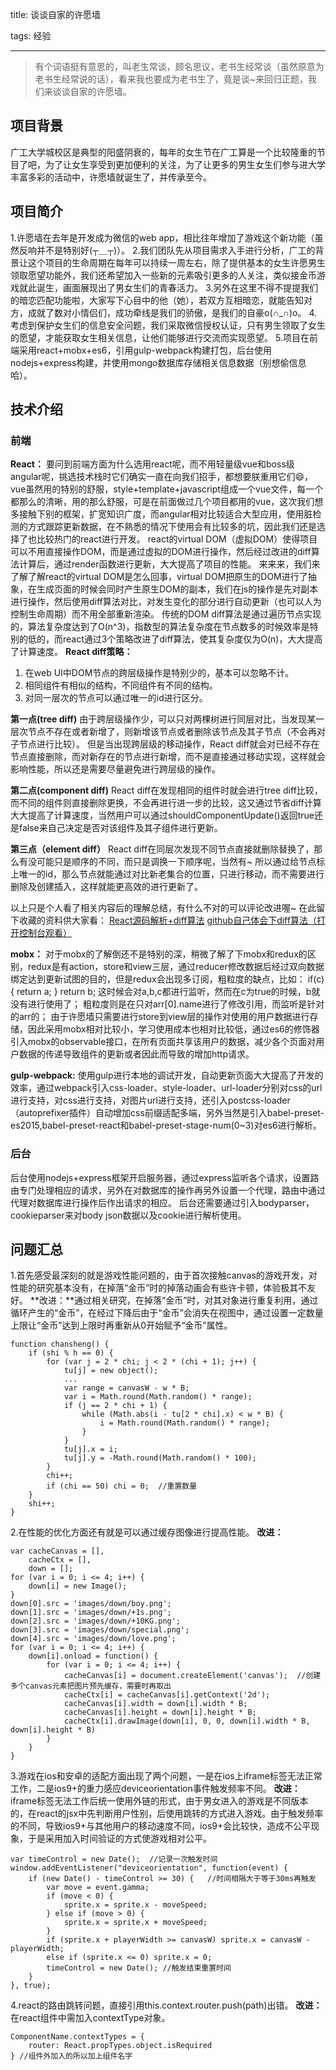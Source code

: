﻿title: 谈谈自家的许愿墙

tags: 经验

---

> 有个词语挺有意思的，叫老生常谈，顾名思议，老书生经常谈（虽然原意为老书生经常说的话），看来我也要成为老书生了，竟是谈~来回归正题，我们来谈谈自家的许愿墙。

## 项目背景
广工大学城校区是典型的阳盛阴衰的，每年的女生节在广工算是一个比较隆重的节目了吧，为了让女生享受到更加便利的关注，为了让更多的男生女生们参与进大学丰富多彩的活动中，许愿墙就诞生了，并传承至今。

## 项目简介
1.许愿墙在去年是开发成为微信的web app，相比往年增加了游戏这个新功能（虽然反响并不是特别好(┬＿┬)）。
2.我们团队先从项目需求入手进行分析，广工的背景让这个项目的生命周期在每年可以持续一周左右，除了提供基本的女生许愿男生领取愿望功能外，我们还希望加入一些新的元素吸引更多的人关注，类似接金币游戏就此诞生，画面展现出了男女生们的青春活力。
3.另外在这里不得不提提我们的暗恋匹配功能啦，大家写下心目中的他（她），若双方互相暗恋，就能告知对方，成就了数对小情侣们，成功牵线是我们的骄傲，是我们的自豪o(∩_∩)o。
4.考虑到保护女生们的信息安全问题，我们采取微信授权认证，只有男生领取了女生的愿望，才能获取女生相关信息，让他们能够进行交流而实现愿望。
5.项目在前端采用react+mobx+es6，引用gulp-webpack构建打包，后台使用nodejs+express构建，并使用mongo数据库存储相关信息数据（别想偷信息哈）。


## 技术介绍
### **前端**

**React：**
要问到前端方面为什么选用react呢，而不用轻量级vue和boss级angular呢，挑选技术栈时它们确实一直在向我们招手，都想要朕重用它们😄，vue虽然用的特别的舒服，style+template+javascript组成一个vue文件，每一个都那么的清晰，用的那么舒服，可是在前面做过几个项目都用的vue，这次我们想多接触下别的框架，扩宽知识广度，而angular相对比较适合大型应用，使用脏检测的方式跟踪更新数据，在不熟悉的情况下使用会有比较多的坑，因此我们还是选择了也比较热门的react进行开发。
react的virtual DOM（虚拟DOM）使得项目可以不用直接操作DOM，而是通过虚拟的DOM进行操作，然后经过改进的diff算法计算后，通过render函数进行更新，大大提高了项目的性能。
来来来，我们来了解了解react的virtual DOM是怎么回事，virtual DOM把原生的DOM进行了抽象，在生成页面的时候会同时产生原生DOM的副本，我们在js的操作是先对副本进行操作，然后使用diff算法对比，对发生变化的部分进行自动更新（也可以人为控制生命周期）而不用全部重新渲染。
传统的DOM diff算法是通过遍历节点实现的，算法复杂度达到了O(n^3)，指数型的算法复杂度在节点数多的时候效率是特别的低的，而react通过3个策略改进了diff算法，使其复杂度仅为O(n)，大大提高了计算速度。
**React diff策略：**

 1. 在web UI中DOM节点的跨层级操作是特别少的，基本可以忽略不计。
 2. 相同组件有相似的结构，不同组件有不同的结构。
 3. 对同一层次的节点可以通过唯一的id进行区分。

**第一点(tree diff)**
由于跨层级操作少，可以只对两棵树进行同层对比，当发现某一层次节点不存在或者新增了，则新增该节点或者删除该节点及其子节点（不会再对子节点进行比较）。
但是当出现跨层级的移动操作，React diff就会对已经不存在节点直接删除，而对新存在的节点进行新增，而不是直接通过移动实现，这样就会影响性能，所以还是需要尽量避免进行跨层级的操作。

**第二点(component diff)**
React diff在发现相同的组件时就会进行tree diff比较，而不同的组件则直接删除更换，不会再进行进一步的比较，这又通过节省diff计算大大提高了计算速度，当然用户可以通过shouldComponentUpdate()返回true还是false来自己决定是否对该组件及其子组件进行更新。

**第三点（element diff）**
React diff在同层次发现不同节点直接就删除替换了，那么有没可能只是顺序的不同，而只是调换一下顺序呢，当然有~
所以通过给节点标上唯一的id，那么节点就能通过对比新老集合的位置，只进行移动，而不需要进行删除及创建插入，这样就能更高效的进行更新了。

以上只是个人看了相关内容后的理解总结，有什么不对的可以评论改进喔~
在此留下收藏的资料供大家看：
[React源码解析+diff算法][1]
[github自己体会下diff算法（打开控制台观看）][2]

**mobx：**
对于mobx的了解倒还不是特别的深，稍微了解了下mobx和redux的区别，redux是有action，store和view三层，通过reducer修改数据后经过双向数据绑定达到更新试图的目的，但是redux会出现多订阅，粗粒度的缺点，比如：
if(c) {
    return a;
}
return b;
这时候会对a,b,c都进行监听，然而在c为true的时候，b就没有进行使用了；
粗粒度则是在只对arr[0].name进行了修改引用，而监听是针对的arr的；
由于许愿墙只需要进行store到view层的操作对使用的用户数据进行存储，因此采用mobx相对比较小，学习使用成本也相对比较低，通过es6的修饰器引入mobx的observable接口，在所有页面共享该用户的数据，减少各个页面对用户数据的传递导致组件的更新或者因此而导致的增加http请求。

**gulp-webpack:**
使用gulp进行本地的调试开发，自动更新页面大大提高了开发的效率，通过webpack引入css-loader、style-loader、url-loader分别对css的url进行支持，对css进行支持，对图片url进行支持，还引入postcss-loader（autoprefixer插件）自动增加css前缀适配多端，另外当然是引入babel-preset-es2015,babel-preset-react和babel-preset-stage-num(0~3)对es6进行解析。

### **后台**
后台使用nodejs+express框架开启服务器，通过express监听各个请求，设置路由专门处理相应的请求，另外在对数据库的操作再另外设置一个代理，路由中通过代理对数据库进行操作后作出请求的相应。
后台还需要通过引入bodyparser，cookieparser来对body json数据以及cookie进行解析使用。

## 问题汇总

1.首先感受最深刻的就是游戏性能问题的，由于首次接触canvas的游戏开发，对性能的研究基本没有，在掉落“金币”时的掉落动画会有些许卡顿，体验极其不友好。
**改进：**通过相关研究，在掉落“金币”时，对其对象进行重复利用，通过循环产生的“金币”，在经过下降后由于“金币”会消失在视图中，通过设置一定数量上限让“金币”达到上限时再重新从0开始赋予“金币”属性。

    function chansheng() {
        if (shi % h == 0) {
            for (var j = 2 * chi; j < 2 * (chi + 1); j++) {
                tu[j] = new object();
                ...
                var range = canvasW - w * B;
                var i = Math.round(Math.random() * range);
                if (j == 2 * chi + 1) {
                    while (Math.abs(i - tu[2 * chi].x) < w * B) {
                        i = Math.round(Math.random() * range);
                    }
                }
                tu[j].x = i;
                tu[j].y = -Math.round(Math.random() * 100);
            }
            chi++;
            if (chi == 50) chi = 0;  //重置数量
        }
        shi++;
    }

2.在性能的优化方面还有就是可以通过缓存图像进行提高性能。
**改进：**

    var cacheCanvas = [],
        cacheCtx = [],
        down = [];
    for (var i = 0; i <= 4; i++) {
        down[i] = new Image();
    }
    down[0].src = 'images/down/boy.png';
    down[1].src = 'images/down/+1s.png';
    down[2].src = 'images/down/+10KG.png';
    down[3].src = 'images/down/special.png';
    down[4].src = 'images/down/love.png';
    for (var i = 0; i <= 4; i++) {
        down[i].onload = function() {
            for (var i = 0; i <= 4; i++) {
                cacheCanvas[i] = document.createElement('canvas');  //创建多个canvas元素把图片预先缓存，需要时再取出
                cacheCtx[i] = cacheCanvas[i].getContext('2d');
                cacheCanvas[i].width = down[i].width * B;
                cacheCanvas[i].height = down[i].height * B;
                cacheCtx[i].drawImage(down[i], 0, 0, down[i].width * B, down[i].height * B)
            }
        }
    }

3.游戏在ios和安卓的适配方面出现了两个问题，一是在ios上iframe标签无法正常工作，二是ios9+的重力感应deviceorientation事件触发频率不同。
**改进：** iframe标签无法工作后统一使用外链的形式，由于男女进入的游戏是不同版本的，在react的jsx中先判断用户性别，后使用跳转的方式进入游戏。由于触发频率的不同，导致ios9+与其他用户的移动速度不同，ios9+会比较快，造成不公平现象，于是采用加入时间验证的方式使游戏相对公平。

    var timeControl = new Date();  //记录一次触发时间
    window.addEventListener("deviceorientation", function(event) {
        if (new Date() - timeControl >= 30) {   //时间相隔大于等于30ms再触发
            var move = event.gamma;
            if (move < 0) {
                sprite.x = sprite.x - moveSpeed;
            } else if (move > 0) {
                sprite.x = sprite.x + moveSpeed;
            }
            if (sprite.x + playerWidth >= canvasW) sprite.x = canvasW - playerWidth;
            else if (sprite.x <= 0) sprite.x = 0;
            timeControl = new Date(); //触发结束重置时间
        }
    }, true);

4.react的路由跳转问题，直接引用this.context.router.push(path)出错。
**改进：** 在react组件中需加入contextType对象。

    ComponentName.contextTypes = {
        router: React.propTypes.object.isRequired
    } //组件外加入的所以加上组件名字
    


  [1]: https://zhuanlan.zhihu.com/p/20346379?columnSlug=purerender
  [2]: https://supnate.github.io/react-dom-diff/index.html
